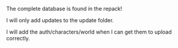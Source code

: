 The complete database is found in the repack!

I will only add updates to the update folder.

I will add the auth/characters/world when I can
get them to upload correctly.